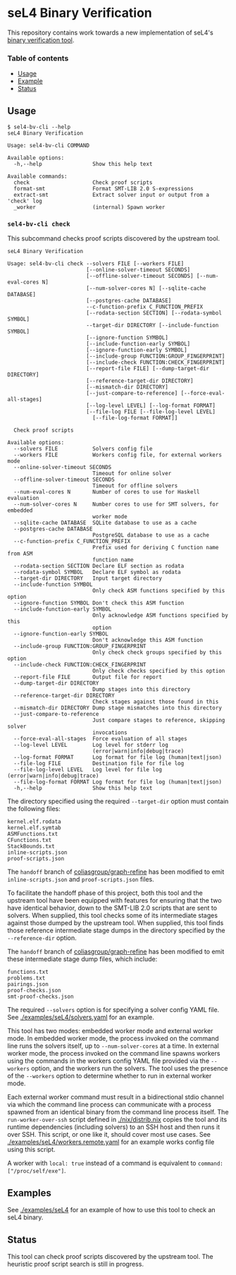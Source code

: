 # seL4 Binary Verification

This repository contains work towards a new implementation of seL4's [binary verification tool](https://github.com/seL4/graph-refine).

### Table of contents
- [Usage](#usage)
- [Example](#example)
- [Status](#status)

## Usage

```
$ sel4-bv-cli --help
seL4 Binary Verification

Usage: sel4-bv-cli COMMAND

Available options:
  -h,--help                Show this help text

Available commands:
  check                    Check proof scripts
  format-smt               Format SMT-LIB 2.0 S-expressions
  extract-smt              Extract solver input or output from a 'check' log
  _worker                  (internal) Spawn worker
```

### `sel4-bv-cli check`

This subcommand checks proof scripts discovered by the upstream tool.

```
seL4 Binary Verification

Usage: sel4-bv-cli check --solvers FILE [--workers FILE] 
                         [--online-solver-timeout SECONDS] 
                         [--offline-solver-timeout SECONDS] [--num-eval-cores N]
                         [--num-solver-cores N] [--sqlite-cache DATABASE] 
                         [--postgres-cache DATABASE]
                         --c-function-prefix C_FUNCTION_PREFIX 
                         [--rodata-section SECTION] [--rodata-symbol SYMBOL]
                         --target-dir DIRECTORY [--include-function SYMBOL] 
                         [--ignore-function SYMBOL] 
                         [--include-function-early SYMBOL] 
                         [--ignore-function-early SYMBOL] 
                         [--include-group FUNCTION:GROUP_FINGERPRINT] 
                         [--include-check FUNCTION:CHECK_FINGERPRINT] 
                         [--report-file FILE] [--dump-target-dir DIRECTORY] 
                         [--reference-target-dir DIRECTORY] 
                         [--mismatch-dir DIRECTORY] 
                         [--just-compare-to-reference] [--force-eval-all-stages]
                         [--log-level LEVEL] [--log-format FORMAT] 
                         [--file-log FILE [--file-log-level LEVEL] 
                           [--file-log-format FORMAT]]

  Check proof scripts

Available options:
  --solvers FILE           Solvers config file
  --workers FILE           Workers config file, for external workers mode
  --online-solver-timeout SECONDS
                           Timeout for online solver
  --offline-solver-timeout SECONDS
                           Timeout for offline solvers
  --num-eval-cores N       Number of cores to use for Haskell evaluation
  --num-solver-cores N     Number cores to use for SMT solvers, for embedded
                           worker mode
  --sqlite-cache DATABASE  SQLite database to use as a cache
  --postgres-cache DATABASE
                           PostgreSQL database to use as a cache
  --c-function-prefix C_FUNCTION_PREFIX
                           Prefix used for deriving C function name from ASM
                           function name
  --rodata-section SECTION Declare ELF section as rodata
  --rodata-symbol SYMBOL   Declare ELF symbol as rodata
  --target-dir DIRECTORY   Input target directory
  --include-function SYMBOL
                           Only check ASM functions specified by this option
  --ignore-function SYMBOL Don't check this ASM function
  --include-function-early SYMBOL
                           Only acknowledge ASM functions specified by this
                           option
  --ignore-function-early SYMBOL
                           Don't acknowledge this ASM function
  --include-group FUNCTION:GROUP_FINGERPRINT
                           Only check check groups specified by this option
  --include-check FUNCTION:CHECK_FINGERPRINT
                           Only check checks specified by this option
  --report-file FILE       Output file for report
  --dump-target-dir DIRECTORY
                           Dump stages into this directory
  --reference-target-dir DIRECTORY
                           Check stages against those found in this
  --mismatch-dir DIRECTORY Dump stage mismatches into this directory
  --just-compare-to-reference
                           Just compare stages to reference, skipping solver
                           invocations
  --force-eval-all-stages  Force evaluation of all stages
  --log-level LEVEL        Log level for stderr log
                           (error|warn|info|debug|trace)
  --log-format FORMAT      Log format for file log (human|text|json)
  --file-log FILE          Destination file for file log
  --file-log-level LEVEL   Log level for file log (error|warn|info|debug|trace)
  --file-log-format FORMAT Log format for file log (human|text|json)
  -h,--help                Show this help text
```

The directory specified using the required `--target-dir` option must contain the following files:

```
kernel.elf.rodata
kernel.elf.symtab
ASMFunctions.txt
CFunctions.txt
StackBounds.txt
inline-scripts.json
proof-scripts.json
```

The `handoff` branch of
[coliasgroup/graph-refine](https://github.com/coliasgroup/graph-refine/tree/handoff) has been
modified to emit `inline-scripts.json` and `proof-scripts.json` files. 

To facilitate the handoff phase of this project, both this tool and the upstream tool have been
equipped with features for ensuring that the two have identical behavior, down to the SMT-LIB 2.0
scripts that are sent to solvers. When supplied, this tool checks some of its intermediate stages
against those dumped by the upstream tool. When supplied, this tool finds those reference
intermediate stage dumps in the directory specified by the `--reference-dir` option.

The `handoff` branch of [coliasgroup/graph-refine](https://github.com/coliasgroup/graph-refine/tree/handoff) has been modified to emit these intermediate stage dump files, which include:


```
functions.txt
problems.txt
pairings.json
proof-checks.json
smt-proof-checks.json
```

The required `--solvers` option is for specifying a solver config YAML file. See
[./examples/seL4/solvers.yaml](./examples/seL4/solvers.yaml) for an example.

This tool has two modes: embedded worker mode and external worker mode. In embedded worker mode, the
process invoked on the command line runs the solvers itself, up to `--num-solver-cores` at a time.
In external worker mode, the process invoked on the command line spawns workers using the commands
in the workers config YAML file provided via the `--workers` option, and the workers run the
solvers. The tool uses the presence of the `--workers` option to determine whether to run in
external worker mode.

Each external worker command must result in a bidirectional stdio channel via which the command line
process can communicate with a process spawned from an identical binary from the command line
process itself. The `run-worker-over-ssh` script defined in [./nix/distrib.nix](./nix/distrib.nix)
copies the tool and its runtime dependencies (including solvers) to an SSH host and then runs it
over SSH. This script, or one like it, should cover most use cases. See
[./examples/seL4/workers.remote.yaml](./examples/seL4/workers.remote.yaml) for an example works
config file using this script.

A worker with `local: true` instead of a command is equivalent to `command: ["/proc/self/exe"]`.

## Examples

See [./examples/seL4](./examples/seL4) for an example of how to use this tool to check an seL4 binary.

## Status

This tool can check proof scripts discovered by the upstream tool. The heuristic proof script search
is still in progress.
